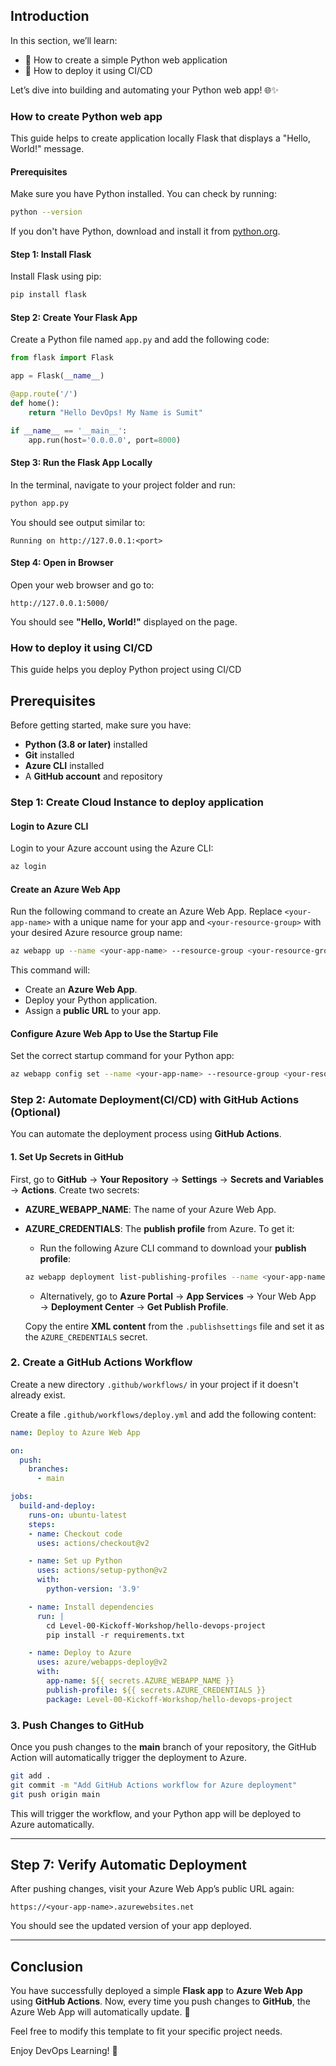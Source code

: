 ## Introduction
In this section, we’ll learn:

  - 🐍 How to create a simple Python web application
  - 🚀 How to deploy it using CI/CD
    
Let’s dive into building and automating your Python web app! 🌐✨
   
### How to create Python web app
This guide helps to create application locally Flask that displays a "Hello, World!" message.

#### Prerequisites

Make sure you have Python installed. You can check by running:

```sh
python --version
```

If you don't have Python, download and install it from [python.org](https://www.python.org/downloads/).

#### Step 1: Install Flask

Install Flask using pip:

```sh
pip install flask
```

#### Step 2: Create Your Flask App

Create a Python file named `app.py` and add the following code:

```python
from flask import Flask

app = Flask(__name__)

@app.route('/')
def home():
    return "Hello DevOps! My Name is Sumit"

if __name__ == '__main__':
    app.run(host='0.0.0.0', port=8000)
```

#### Step 3: Run the Flask App Locally

In the terminal, navigate to your project folder and run:

```sh
python app.py
```

You should see output similar to:

```
Running on http://127.0.0.1:<port>
```

#### Step 4: Open in Browser

Open your web browser and go to:

```
http://127.0.0.1:5000/

```

You should see **"Hello, World!"** displayed on the page.

### How to deploy it using CI/CD
This guide helps you deploy Python project using CI/CD

## Prerequisites

Before getting started, make sure you have:
- **Python (3.8 or later)** installed
- **Git** installed
- **Azure CLI** installed
- A **GitHub account** and repository

### Step 1: Create Cloud Instance to deploy application

#### Login to Azure CLI
Login to your Azure account using the Azure CLI:
```sh
az login
```

#### Create an Azure Web App
Run the following command to create an Azure Web App. Replace `<your-app-name>` with a unique name for your app and `<your-resource-group>` with your desired Azure resource group name:
```sh
az webapp up --name <your-app-name> --resource-group <your-resource-group> --runtime "PYTHON:3.9"
```

This command will:
- Create an **Azure Web App**.
- Deploy your Python application.
- Assign a **public URL** to your app.

#### Configure Azure Web App to Use the Startup File
Set the correct startup command for your Python app:
```sh
az webapp config set --name <your-app-name> --resource-group <your-resource-group> --startup-file "python app.py"
```

### Step 2: Automate Deployment(CI/CD) with GitHub Actions (Optional)

You can automate the deployment process using **GitHub Actions**.

#### 1. Set Up Secrets in GitHub

First, go to **GitHub** → **Your Repository** → **Settings** → **Secrets and Variables** → **Actions**. Create two secrets:
- **AZURE_WEBAPP_NAME**: The name of your Azure Web App.
- **AZURE_CREDENTIALS**: The **publish profile** from Azure. To get it:
    - Run the following Azure CLI command to download your **publish profile**:
    ```sh
    az webapp deployment list-publishing-profiles --name <your-app-name> --resource-group <your-resource-group> --xml
    ```
    - Alternatively, go to **Azure Portal** → **App Services** → Your Web App → **Deployment Center** → **Get Publish Profile**.

    Copy the entire **XML content** from the `.publishsettings` file and set it as the `AZURE_CREDENTIALS` secret.

### 2. Create a GitHub Actions Workflow

Create a new directory `.github/workflows/` in your project if it doesn't already exist.

Create a file `.github/workflows/deploy.yml` and add the following content:

```yaml
name: Deploy to Azure Web App

on:
  push:
    branches:
      - main

jobs:
  build-and-deploy:
    runs-on: ubuntu-latest
    steps:
    - name: Checkout code
      uses: actions/checkout@v2

    - name: Set up Python
      uses: actions/setup-python@v2
      with:
        python-version: '3.9'

    - name: Install dependencies
      run: |
        cd Level-00-Kickoff-Workshop/hello-devops-project
        pip install -r requirements.txt

    - name: Deploy to Azure
      uses: azure/webapps-deploy@v2
      with:
        app-name: ${{ secrets.AZURE_WEBAPP_NAME }}
        publish-profile: ${{ secrets.AZURE_CREDENTIALS }}
        package: Level-00-Kickoff-Workshop/hello-devops-project
```

### 3. Push Changes to GitHub

Once you push changes to the **main** branch of your repository, the GitHub Action will automatically trigger the deployment to Azure.

```sh
git add .
git commit -m "Add GitHub Actions workflow for Azure deployment"
git push origin main
```

This will trigger the workflow, and your Python app will be deployed to Azure automatically.

---

## Step 7: Verify Automatic Deployment

After pushing changes, visit your Azure Web App’s public URL again:
```
https://<your-app-name>.azurewebsites.net
```

You should see the updated version of your app deployed.

---

## Conclusion

You have successfully deployed a simple **Flask app** to **Azure Web App** using **GitHub Actions**. Now, every time you push changes to **GitHub**, the Azure Web App will automatically update. 🎉

Feel free to modify this template to fit your specific project needs.


Enjoy DevOps Learning! 🎉

